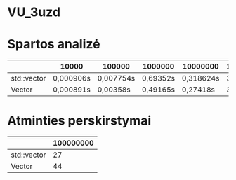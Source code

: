 # VU_3uzd
# Spartos analizė
|  | 10000 | 100000 | 1000000 | 10000000 | 100000000 |
| --- | --- | --- | --- | --- | ---|
| std::vector | 0,000906s | 0,007754s | 0,69352s | 0,318624s | 3,54173s |
| Vector | 0,000891s | 0,00358s | 0,49165s | 0,27418s | 3,029438s |

# Atminties perskirstymai
|  | 100000000 |
| --- | --- |
| std::vector | 27 | 
| Vector | 44 |
